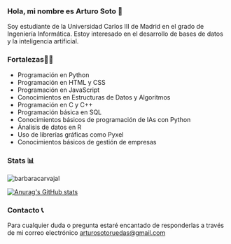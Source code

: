### Hola, mi nombre es Arturo Soto 👋
Soy estudiante de la Universidad Carlos III de Madrid en el grado de Ingeniería Informática.
Estoy interesado en el desarrollo de bases de datos y la inteligencia artificial.
### Fortalezas💪🏽
- Programación en Python
- Programación en HTML y CSS
- Programación en JavaScript
- Conocimientos en Estructuras de Datos y Algoritmos
- Programación en C y C++
- Programación básica en SQL
- Conocimientos básicos de programación de IAs con Python
- Ánalisis de datos en R
- Uso de librerías gráficas como Pyxel
- Conocimientos básicos de gestión de empresas


### Stats 📊
<p><img align="center" src="https://github-readme-stats.vercel.app/api/top-langs?username=4rtux&show_icons=true&locale=en&layout=compact" alt="barbaracarvajal" /></p>

[![Anurag's GitHub stats](https://github-readme-stats.vercel.app/api?username=4rtux)](https://github.com/anuraghazra/github-readme-stats)

### Contacto 📞
Para cualquier duda o pregunta estaré encantado de responderlas a través de mi correo electrónico [arturosotoruedas@gmail.com](mailto:arturosotoruedas@gmail.com)

<!--
**4rtux/4rtux** is a ✨ _special_ ✨ repository because its `README.md` (this file) appears on your GitHub profile.

Here are some ideas to get you started:

- 🔭 I’m currently working on ...
- 🌱 I’m currently learning ...
- 👯 I’m looking to collaborate on ...
- 🤔 I’m looking for help with ...
- 💬 Ask me about ...
- 📫 How to reach me: ...
- 😄 Pronouns: ...
- ⚡ Fun fact: ...

-->
